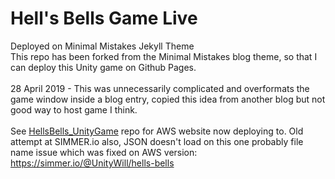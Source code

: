 # Hell's Bells Game Live 
Deployed on Minimal Mistakes Jekyll Theme<br>
This repo has been forked from the Minimal Mistakes blog theme, so that I can deploy this Unity game on Github Pages.<br>
<br>
28 April 2019 - This was unnecessarily complicated and overformats the game window inside a blog entry, copied this idea from another blog but not good way to host game I think.<br>
<br>
See <a href = "https://github.com/LondonWillGeorge/HellsBells_UnityGame">HellsBells_UnityGame</a> repo for AWS website now deploying to.
Old attempt at SIMMER.io also, JSON doesn't load on this one probably file name issue which was fixed on AWS version:
https://simmer.io/@UnityWill/hells-bells<br><br>


